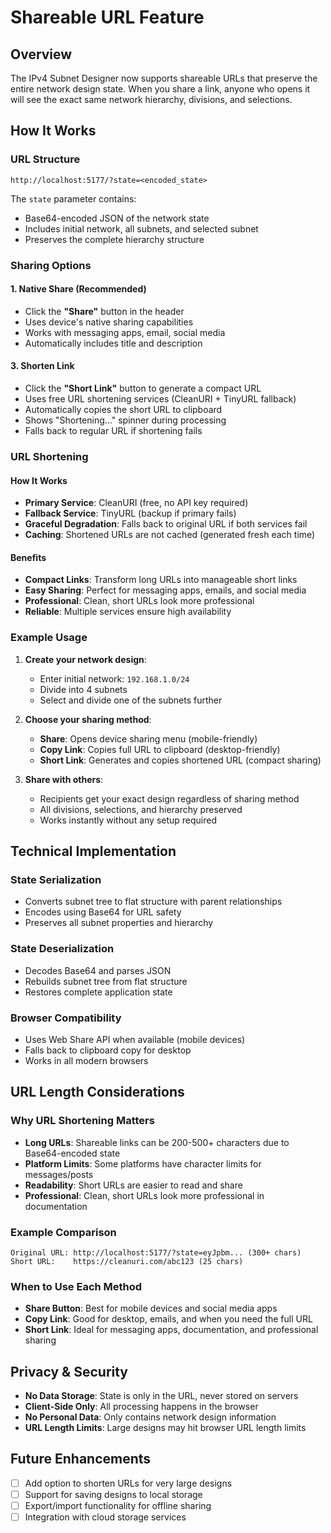# Shareable URL Feature

## Overview
The IPv4 Subnet Designer now supports shareable URLs that preserve the entire network design state. When you share a link, anyone who opens it will see the exact same network hierarchy, divisions, and selections.

## How It Works

### URL Structure
```
http://localhost:5177/?state=<encoded_state>
```

The `state` parameter contains:
- Base64-encoded JSON of the network state
- Includes initial network, all subnets, and selected subnet
- Preserves the complete hierarchy structure

### Sharing Options

#### 1. Native Share (Recommended)
- Click the **"Share"** button in the header
- Uses device's native sharing capabilities
- Works with messaging apps, email, social media
- Automatically includes title and description

#### 3. Shorten Link
- Click the **"Short Link"** button to generate a compact URL
- Uses free URL shortening services (CleanURI + TinyURL fallback)
- Automatically copies the short URL to clipboard
- Shows "Shortening..." spinner during processing
- Falls back to regular URL if shortening fails

### URL Shortening

#### How It Works
- **Primary Service**: CleanURI (free, no API key required)
- **Fallback Service**: TinyURL (backup if primary fails)
- **Graceful Degradation**: Falls back to original URL if both services fail
- **Caching**: Shortened URLs are not cached (generated fresh each time)

#### Benefits
- **Compact Links**: Transform long URLs into manageable short links
- **Easy Sharing**: Perfect for messaging apps, emails, and social media
- **Professional**: Clean, short URLs look more professional
- **Reliable**: Multiple services ensure high availability

### Example Usage

1. **Create your network design**:
   - Enter initial network: `192.168.1.0/24`
   - Divide into 4 subnets
   - Select and divide one of the subnets further

2. **Choose your sharing method**:
   - **Share**: Opens device sharing menu (mobile-friendly)
   - **Copy Link**: Copies full URL to clipboard (desktop-friendly)
   - **Short Link**: Generates and copies shortened URL (compact sharing)

3. **Share with others**:
   - Recipients get your exact design regardless of sharing method
   - All divisions, selections, and hierarchy preserved
   - Works instantly without any setup required

## Technical Implementation

### State Serialization
- Converts subnet tree to flat structure with parent relationships
- Encodes using Base64 for URL safety
- Preserves all subnet properties and hierarchy

### State Deserialization
- Decodes Base64 and parses JSON
- Rebuilds subnet tree from flat structure
- Restores complete application state

### Browser Compatibility
- Uses Web Share API when available (mobile devices)
- Falls back to clipboard copy for desktop
- Works in all modern browsers

## URL Length Considerations

### Why URL Shortening Matters
- **Long URLs**: Shareable links can be 200-500+ characters due to Base64-encoded state
- **Platform Limits**: Some platforms have character limits for messages/posts
- **Readability**: Short URLs are easier to read and share
- **Professional**: Clean, short URLs look more professional in documentation

### Example Comparison
```
Original URL: http://localhost:5177/?state=eyJpbm... (300+ chars)
Short URL:    https://cleanuri.com/abc123 (25 chars)
```

### When to Use Each Method
- **Share Button**: Best for mobile devices and social media apps
- **Copy Link**: Good for desktop, emails, and when you need the full URL
- **Short Link**: Ideal for messaging apps, documentation, and professional sharing

## Privacy & Security

- **No Data Storage**: State is only in the URL, never stored on servers
- **Client-Side Only**: All processing happens in the browser
- **No Personal Data**: Only contains network design information
- **URL Length Limits**: Large designs may hit browser URL length limits

## Future Enhancements

- [ ] Add option to shorten URLs for very large designs
- [ ] Support for saving designs to local storage
- [ ] Export/import functionality for offline sharing
- [ ] Integration with cloud storage services
